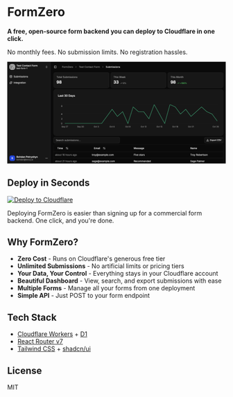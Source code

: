 # FormZero

**A free, open-source form backend you can deploy to Cloudflare in one click.**

No monthly fees. No submission limits. No registration hassles.

![FormZero Dashboard](media/screenshot.png)

## Deploy in Seconds

[![Deploy to Cloudflare](https://deploy.workers.cloudflare.com/button)](https://deploy.workers.cloudflare.com/?url=https://github.com/BohdanPetryshyn/formzero)

Deploying FormZero is easier than signing up for a commercial form backend. One click, and you're done.

## Why FormZero?

- **Zero Cost** - Runs on Cloudflare's generous free tier
- **Unlimited Submissions** - No artificial limits or pricing tiers
- **Your Data, Your Control** - Everything stays in your Cloudflare account
- **Beautiful Dashboard** - View, search, and export submissions with ease
- **Multiple Forms** - Manage all your forms from one deployment
- **Simple API** - Just POST to your form endpoint

## Tech Stack

- [Cloudflare Workers](https://workers.cloudflare.com/) + [D1](https://developers.cloudflare.com/d1/)
- [React Router v7](https://reactrouter.com/)
- [Tailwind CSS](https://tailwindcss.com/) + [shadcn/ui](https://ui.shadcn.com/)

## License

MIT

